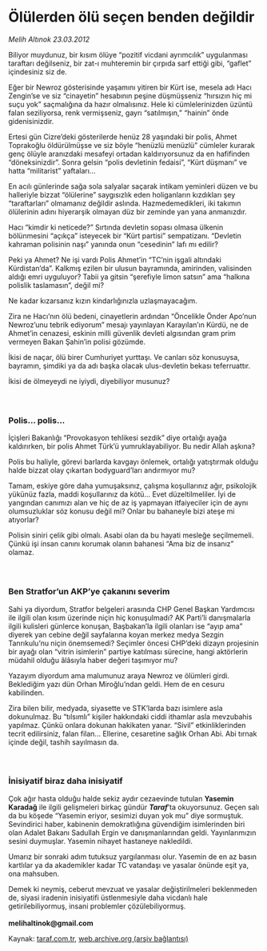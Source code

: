 # Ölülerden ölü seçen benden değildir

*Melih Altınok 23.03.2012*

<div class="yazi"><p>Biliyor muydunuz, bir kısım ölüye “pozitif vicdani ayrımcılık” uygulanması taraftarı değilseniz, bir zat-ı muhteremin bir çırpıda sarf ettiği gibi, “gaflet” içindesiniz siz de.</p>
<p>Eğer bir Newroz gösterisinde yaşamını yitiren bir Kürt ise, mesela adı Hacı Zengin’se ve siz “cinayetin” hesabının peşine düşmüşseniz “hırsızın hiç mi suçu yok” saçmalığına da hazır olmalısınız. Hele ki cümlelerinizden üzüntü falan seziliyorsa, renk vermişseniz, gayrı “satılmışın,” “hainin” önde gidenisinizdir.</p>
<p>Ertesi gün Cizre’deki gösterilerde henüz 28 yaşındaki bir polis, Ahmet Toprakoğlu öldürülmüşse ve siz böyle “henüzlü menüzlü” cümleler kurarak genç ölüyle aranızdaki mesafeyi ortadan kaldırıyorsunuz da en hafifinden “döneksinizdir”. Sonra gelsin “polis devletinin fedaisi”, “Kürt düşmanı” ve hatta “militarist” yaftaları...</p>
<p>En acılı günlerinde sağa sola salyalar saçarak intikam yeminleri düzen ve bu halleriyle bizzat “ölülerine” saygısızlık eden holiganların kızdıkları şey “taraftarları” olmamanız değildir aslında. Hazmedemedikleri, iki takımın ölülerinin adını hiyerarşik olmayan düz bir zeminde yan yana anmanızdır.</p>
<p>Hacı “kimdir ki neticede?” Sırtında devletin sopası olmasa ülkenin bölünmesini “açıkça” isteyecek bir “Kürt partisi” sempatizanı. “Devletin kahraman polisinin naşı” yanında onun “cesedinin” lafı mı edilir?</p>
<p>Peki ya Ahmet? Ne işi vardı Polis Ahmet’in “TC’nin işgali altındaki Kürdistan’da”. Kalkmış ezilen bir ulusun bayramında, amirinden, valisinden aldığı emri uyguluyor? Tabii ya gitsin “şerefiyle limon satsın” ama “halkına polislik taslamasın”, değil mi?</p>
<p>Ne kadar kızarsanız kızın kindarlığınızla uzlaşmayacağım.</p>
<p>Zira ne Hacı’nın ölü bedeni, cinayetlerin ardından “Öncelikle Önder Apo’nun Newroz’unu tebrik ediyorum” mesajı yayınlayan Karayılan’ın Kürdü, ne de Ahmet’in cenazesi, eskinin milli güvenlik devleti algısından gram prim vermeyen Bakan Şahin’in polisi gözümde. </p>
<p>İkisi de naçar, ölü birer Cumhuriyet yurttaşı. Ve canları söz konusuysa, bayramın, şimdiki ya da adı başka olacak ulus-devletin bekası teferruattır.</p>
<p>İkisi de ölmeyeydi ne iyiydi, diyebiliyor musunuz?<br/> </p>
<h3><br/>Polis... polis...</h3>
<p>İçişleri Bakanlığı “Provokasyon tehlikesi sezdik” diye ortalığı ayağa kaldırırken, bir polis Ahmet Türk’ü yumruklayabiliyor. Bu nedir Allah aşkına? </p>
<p>Polis bu haliyle, görevi barlarda kavgayı önlemek, ortalığı yatıştırmak olduğu halde bizzat olay çıkartan bodyguard’ları andırmıyor mu? </p>
<p>Tamam, eskiye göre daha yumuşaksınız, çalışma koşullarınız ağır, psikolojik yükünüz fazla, maddi koşullarınız da kötü... Evet düzeltilmeliler. İyi de yangından canımızı alan ve hiç de az iş yapmayan itfaiyeciler için de aynı olumsuzluklar söz konusu değil mi? Onlar bu bahaneyle bizi ateşe mi atıyorlar?</p>
<p>Polisin siniri çelik gibi olmalı. Asabi olan da bu hayati mesleğe seçilmemeli. Çünkü işi insan canını korumak olanın bahanesi “Ama biz de insanız” olamaz.<br/> </p>
<h3><br/>Ben Stratfor’un AKP’ye çakanını severim</h3>
<p>Sahi ya diyordum, Stratfor belgeleri arasında CHP Genel Başkan Yardımcısı ile ilgili olan kısım üzerinde niçin hiç konuşulmadı? AK Parti’li danışmalarla ilgili kulisleri günlerce konuşan, Başbakan’la ilgili olanları ise “ayıp ama” diyerek yan cebine değil sayfalarına koyan merkez medya Sezgin Tanrıkulu’nu niçin önemsemedi? Seçimler öncesi CHP’deki dizayn projesinin bir ayağı olan “vitrin isimlerin” partiye katılması sürecine, hangi aktörlerin müdahil olduğu âlâsıyla haber değeri taşımıyor mu? </p>
<p>Yazayım diyordum ama malumunuz araya Newroz ve ölümleri girdi. Beklediğim yazı dün Orhan Miroğlu’ndan geldi. Hem de en cesuru kabilinden. </p>
<p>Zira bilen bilir, medyada, siyasette ve STK’larda bazı isimlere asla dokunulmaz. Bu “tılsımlı” kişiler hakkındaki ciddi ithamlar asla mevzubahis yapılmaz. Çünkü onlara dokunan hakikaten yanar. “Sivil” etkinliklerinden tecrit edilirsiniz, falan filan... Ellerine, cesaretine sağlık Orhan Abi. Abi tırnak içinde değil, tashih sayılmasın da.<br/> </p>
<h3><br/>İnisiyatif biraz daha inisiyatif</h3>
<p>Çok ağır hasta olduğu halde sekiz aydır cezaevinde tutulan <b>Yasemin Karadağ</b> ile ilgili gelişmeleri birkaç gündür <b><i>Taraf</i></b>’ta okuyorsunuz. Geçen salı da bu köşede “Yasemin eriyor, sesimizi duyan yok mu” diye sormuştuk. Sevindirici haber, kabinenin demokratlığına güvendiğim isimlerinden biri olan Adalet Bakanı Sadullah Ergin ve danışmanlarından geldi. Yayınlarımızın sesini duymuşlar. Yasemin nihayet hastaneye nakledildi. </p>
<p>Umarız bir sonraki adım tutuksuz yargılanması olur. Yasemin de en az basın kartlılar ya da akademikler kadar TC vatandaşı ve yasalar önünde eşit ya, ona mahsuben.</p>
<p>Demek ki neymiş, ceberut mevzuat ve yasalar değiştirilmeleri beklenmeden de, siyasi iradenin inisiyatifi üstlenmesiyle daha vicdanlı hale getirilebiliyormuş, insani problemler çözülebiliyormuş.<br/><br/><b>melihaltinok@gmail.com</b></p>
</div>

Kaynak: [taraf.com.tr](http://www.taraf.com.tr/melih-altinok/makale-olulerden-olu-secen-benden-degildir.htm), [web.archive.org (arşiv bağlantısı)](http://web.archive.org/web/20130913002436/http://www.taraf.com.tr/melih-altinok/makale-olulerden-olu-secen-benden-degildir.htm)
